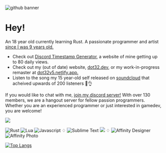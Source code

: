 ![github banner](https://github.com/Dot32IsCool/Dot32IsCool/assets/61964090/fcb3233c-4033-4af2-8f01-d476d4901178)

# Hey! 
An 18 year old currently learning Rust. A passionate programmer and artist [since I was 9 years old.](https://scratch.mit.edu/users/Dot32/)

<!-- - Check out my offically released game, [Tiny Tank](https://dot32.itch.io/tiny-tank) -->
- Check out [Discord Timestamp Generator](https://discordtimestampgenerator.netlify.app/), a website of mine getting up to 80 daily views.
- Check out my (out of date) website, [dot32.dev](https://dot32.dev), or my work-in-progress remaster at [dot32v5.netlify.app.](https://dot32v5.netlify.app)
- Listen to the song my 15 year-old self released on [soundcloud](https://soundcloud.com/dot32/journey-to-the-clouds) that acheived upwards of 200 listeners 🎵👌 

If you would like to chat with me, [join my discord server!](https://discord.gg/Pswb8khdgQ) With over 130 members, we are a hangout server for fellow passion programmers. Whether you are an experienced programmer or just interested in gamedev, you are welcome!

[![](https://img.shields.io/discord/922185010205822976?color=5865F2&label=discord&style=for-the-badge)](https://discord.gg/Pswb8khdgQ)

<img alt="Rust" src="https://img.shields.io/badge/rust-%23000000.svg?style=flate&logo=rust&logoColor=white"/> <img alt="Lua" src="https://img.shields.io/badge/lua-%232C2D72.svg?style=flat&logo=lua&logoColor=white"/> <img alt="Javascript" src="https://img.shields.io/badge/javascript-%23323330.svg?style=flat&logo=javascript&logoColor=%23F7DF1E"/> ♢ <img alt="Sublime Text" src="https://img.shields.io/badge/sublime_text%20-%23575757.svg?&style=flat&logo=sublime-text&logoColor=important"/> <img src="https://img.shields.io/badge/Visual%20Studio%20Code-0078d7.svg?style=flat&logo=visual-studio-code&logoColor=white"/> ♢ <img alt="Affinity Designer" src="https://img.shields.io/badge/affinity%20desginer%20-%231B72BE.svg?&style=flat&logo=affinity-designer&logoColor=white"/> ![Affinity Photo](https://img.shields.io/badge/affinity%20photo-%237E4DD2.svg?style=flat&logo=affinity-photo&logoColor=white)

[![Top Langs](https://github-readme-stats-beige-gamma-47.vercel.app/api/top-langs/?username=Dot32IsCool&layout=compact&langs_count=6&hide=HTML&theme=transparent&hide_border=true)](https://github.com/anuraghazra/github-readme-stats)
<!-- [![Top Langs](https://github-readme-stats.vercel.app/api/top-langs/?username=Dot32IsCool&layout=compact&langs_count=6&hide=HTML&theme=transparent)](https://github.com/anuraghazra/github-readme-stats) -->
